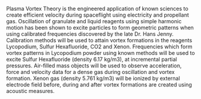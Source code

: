 Plasma Vortex Theory is the engineered application of known sciences to create efficient velocity
during spaceflight using electricity and propellant gas. Oscillation of granulate and liquid reagents 
using simple harmonic motion has been shown to excite particles to form geometric patterns when using
calibrated frequencies discovered by the late Dr. Hans Jenny. Calibration methods will be used to attain 
vortex formations in the reagents Lycopodium, Sulfur Hexafluoride, CO2 and Xenon. Frequencies which form 
vortex patterns in Lycopodium powder using known methods will be used to excite Sulfur Hexafluoride 
(density 6.17 kg/m3), at incremental partial pressures. Air-filled mass objects will be used to observe 
acceleration, force and velocity data for a dense gas during oscillation and vortex formation. 
Xenon gas (density 5.761 kg/m3) will be ionized by external electrode field before, during and after 
vortex formations are created using acoustic measures.
